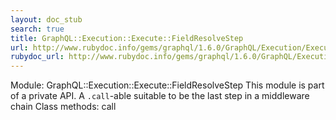 ```yaml
---
layout: doc_stub
search: true
title: GraphQL::Execution::Execute::FieldResolveStep
url: http://www.rubydoc.info/gems/graphql/1.6.0/GraphQL/Execution/Execute/FieldResolveStep
rubydoc_url: http://www.rubydoc.info/gems/graphql/1.6.0/GraphQL/Execution/Execute/FieldResolveStep
---
```


Module: GraphQL::Execution::Execute::FieldResolveStep
This module is part of a private API.
A `.call`-able suitable to be the last step in a middleware chain 
Class methods:
call

